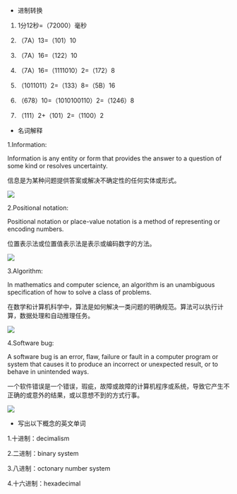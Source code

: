 * 进制转换

1.	 1分12秒=（72000）毫秒

2.	（7A）13=（101）10

3.	（7A）16=（122）10

4.	（7A）16=（1111010）2=（172）8

5. （1011011）2=（133）8=（5B）16

6. （678）10=（1010100110）2=（1246）8

7. （111）2+（101）2=（1100）2

* 名词解释

1.Information:

Information is any entity or form that provides the answer to a question of some kind or resolves uncertainty.

信息是为某种问题提供答案或解决不确定性的任何实体或形式。

![](https://timgsa.baidu.com/timg?image&quality=80&size=b9999_10000&sec=1538905480097&di=c9238316948a39c2c3002d19c2bd1799&imgtype=0&src=http%3A%2F%2Fimgsrc.baidu.com%2Fimgad%2Fpic%2Fitem%2F5bafa40f4bfbfbed61171c6172f0f736afc31f65.jpg)

2.Positional notation:

Positional notation or place-value notation is a method of representing or encoding numbers.

位置表示法或位置值表示法是表示或编码数字的方法。

![](https://timgsa.baidu.com/timg?image&quality=80&size=b9999_10000&sec=1539500197&di=d6eda6c7da496cb16d42679674c0b70c&imgtype=jpg&er=1&src=http%3A%2F%2Fwx4.sinaimg.cn%2Forj360%2Fd47e4631gy1fi5lke8w7pg20cw09ogli.gif)

3.Algorithm:

In mathematics and computer science, an algorithm is an unambiguous specification of how to solve a class of problems. 

在数学和计算机科学中，算法是如何解决一类问题的明确规范。算法可以执行计算，数据处理和自动推理任务。

![](https://timgsa.baidu.com/timg?image&quality=80&size=b9999_10000&sec=1538905250085&di=3fd7b6cdea5aca11a6e41c7eb3581cf4&imgtype=0&src=http%3A%2F%2F5b0988e595225.cdn.sohucs.com%2Fimages%2F20180123%2Fe6aae14a7d6742698cd1ac3c2fb9de10.jpeg)

4.Software bug:

A software bug is an error, flaw, failure or fault in a computer program or system that causes it to produce an incorrect or unexpected result, or to behave in unintended ways. 

一个软件错误是一个错误，瑕疵，故障或故障的计算机程序或系统，导致它产生不正确的或意外的结果，或以意想不到的方式行事。

![](https://timgsa.baidu.com/timg?image&quality=80&size=b9999_10000&sec=1538905417708&di=c403b6dbfbe846e9b852d70d9c708b47&imgtype=0&src=http%3A%2F%2Fwenwen.soso.com%2Fp%2F20100522%2F20100522120409-609980179.jpg)

* 写出以下概念的英文单词

1.十进制：decimalism

2.二进制：binary system

3.八进制：octonary number system

4.十六进制：hexadecimal

